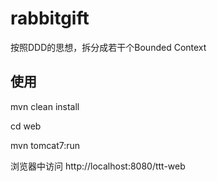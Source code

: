 rabbitgift
==========

按照DDD的思想，拆分成若干个Bounded Context

使用
----

mvn clean install

cd web

mvn tomcat7:run

浏览器中访问 http://localhost:8080/ttt-web
